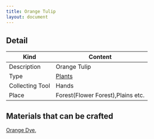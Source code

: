 ```yaml
---
title: Orange Tulip
layout: document
---
```

## Detail

|Kind|Content|
|---|---|
|Description|Orange Tulip|
|Type|[Plants](Plants)|
|Collecting Tool|Hands|
|Place|Forest(Flower Forest),Plains etc.|

## Materials that can be crafted

[Orange Dye](Orange_Dye),
